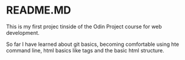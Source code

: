 # README.MD

This is my first projec tinside of the Odin Project course for web development.

So far I have learned about git basics, becoming comfortable using hte command line, html basics like tags and the basic html structure.